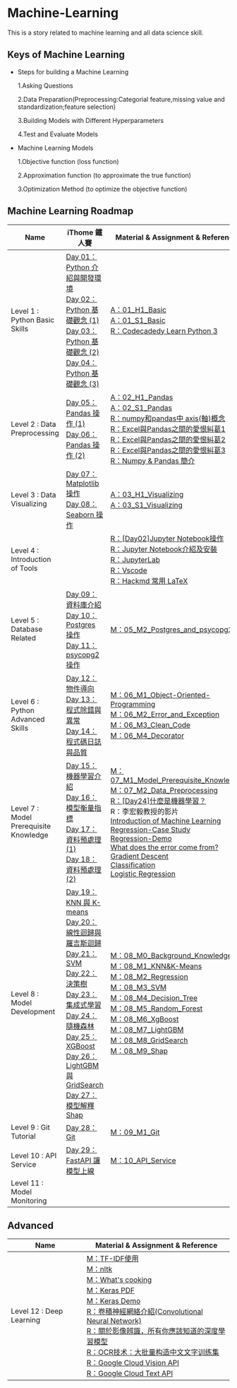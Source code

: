# Machine-Learning

This is a story related to machine learning and all data science skill.

## Keys of Machine Learning

- Steps for building a Machine Learning
  
  1.Asking Questions
  
  2.Data Preparation(Preprocessing:Categorial feature,missing value and standardization;feature selection)
  
  3.Building Models with Different Hyperparameters
  
  4.Test and Evaluate Models
  
- Machine Learning Models

  1.Objective function (loss function)
  
  2.Approximation function (to approximate the true function)
  
  3.Optimization Method (to optimize the objective function)

## Machine Learning Roadmap
| Name | iThome 鐵人賽  | Material & Assignment & Reference |
| -------- | -------- | -------- |
| Level 1 : Python Basic Skills | [Day 01：Python 介紹與開發環境](https://ithelp.ithome.com.tw/articles/10263453) <br> [Day 02：Python 基礎觀念 (1)](https://ithelp.ithome.com.tw/articles/10263455) <br> [Day 03：Python 基礎觀念 (2)](https://ithelp.ithome.com.tw/articles/10263576) <br> [Day 04：Python 基礎觀念 (3)](https://ithelp.ithome.com.tw/articles/10264161)| [A：01_H1_Basic](https://github.com/erik1110/Data-Science/blob/master/01_Python_Basic_Skills/01_H1_Basic.ipynb) <br> [A：01_S1_Basic](https://github.com/erik1110/Data-Science/blob/master/01_Python_Basic_Skills/01_S1_Basic.ipynb) <br> [R：Codecadedy Learn Python 3](https://www.codecademy.com/learn/learn-python-3)|
| Level 2 : Data Preprocessing | [Day 05：Pandas 操作 (1)](https://ithelp.ithome.com.tw/articles/10264165)<br>[Day 06：Pandas 操作 (2)](https://ithelp.ithome.com.tw/articles/10266719) | [A：02_H1_Pandas](https://github.com/erik1110/Data-Science/blob/master/02_Data_Preprocessing/02_H1_Pandas.ipynb) <br> [A：02_S1_Pandas](https://github.com/erik1110/Data-Science/blob/master/02_Data_Preprocessing/02_S1_Pandas.ipynb) <br> [R：numpy和pandas中 axis(軸)概念](http://changtw-blog.logdown.com/posts/895468-python-numpy-axis-concept-organize-notes)<br> [R：Excel與Pandas之間的愛恨糾葛1](http://bluewhale.cc/2017-04-06/use-python-for-data-analysis-like-excel-1.html)<br>[R：Excel與Pandas之間的愛恨糾葛2](http://bluewhale.cc/2017-04-14/use-python-for-data-analysis-like-excel-2.html)<br>[R：Excel與Pandas之間的愛恨糾葛3](http://bluewhale.cc/2017-04-21/use-python-for-data-analysis-like-excel-3.html)<br> [R：Numpy & Pandas 簡介](https://mofanpy.com/tutorials/data-manipulation/np-pd/)|
|Level 3 : Data Visualizing|[Day 07：Matplotlib 操作](https://ithelp.ithome.com.tw/articles/10267217)<br>[Day 08：Seaborn 操作](https://ithelp.ithome.com.tw/articles/10267221) | [A：03_H1_Visualizing](https://github.com/erik1110/Data-Science/blob/master/03_Data_Visualizing/03_H1_Visualizing.ipynb) <br> [A：03_S1_Visualizing](https://github.com/erik1110/Data-Science/blob/master/03_Data_Visualizing/03_S1_Visualizing.ipynb) |
|Level 4 : Introduction of Tools||[R：[Day02]Jupyter Notebook操作](https://ithelp.ithome.com.tw/articles/10192614)<br>[R：Jupyter Notebook介紹及安裝](https://medium.com/python4u/jupyter-notebook%E5%AE%8C%E6%95%B4%E4%BB%8B%E7%B4%B9%E5%8F%8A%E5%AE%89%E8%A3%9D%E8%AA%AA%E6%98%8E-b8fcadba15f)<br>[R：JupyterLab](https://experienceleague.adobe.com/docs/experience-platform/data-science-workspace/jupyterlab/overview.html?lang=zh-Hant)<br>[R：Vscode](https://walker-a.com/archives/6242)<br>[R：Hackmd 常用 LaTeX](https://hackmd.io/@CynthiaChuang/Basic-LaTeX-Commands)|
|Level 5 : Database Related|[Day 09：資料庫介紹](https://ithelp.ithome.com.tw/articles/10267242)<br>[Day 10：Postgres 操作](https://ithelp.ithome.com.tw/articles/10267223)<br>[Day 11：psycopg2 操作](https://ithelp.ithome.com.tw/articles/10268457)|[M：05_M2_Postgres_and_psycopg2](https://github.com/erik1110/Data-Science/blob/master/05_Database_Related/05_M2_Postgres_and_psycopg2.ipynb)|
|Level 6 : Python Advanced Skills| [Day 12：物件導向](https://ithelp.ithome.com.tw/articles/10268459)<br>  [Day 13：程式除錯與異常](https://ithelp.ithome.com.tw/articles/10268460)<br>[Day 14：程式碼日誌與品質](https://ithelp.ithome.com.tw/articles/10268461)| [M：06_M1_Object-Oriented-Programming](https://github.com/erik1110/Data-Science/blob/master/06_Python_Advanced_Skills/06_M1_Object-Oriented-Programming.ipynb)<br>[M：06_M2_Error_and_Exception](https://github.com/erik1110/Data-Science/blob/master/06_Python_Advanced_Skills/06_M2_Error_and_Exception.ipynb)<br>[M：06_M3_Clean_Code](https://github.com/erik1110/Data-Science/blob/master/06_Python_Advanced_Skills/06_M3_Clean_Code.ipynb)<br>[M：06_M4_Decorator](https://github.com/erik1110/Data-Science/blob/master/06_Python_Advanced_Skills/06_M4_Decorator.ipynb)|
|Level 7 : Model Prerequisite Knowledge|[Day 15：機器學習介紹](https://ithelp.ithome.com.tw/articles/10267253)<br>[Day 16：模型衡量指標](https://ithelp.ithome.com.tw/articles/10268946)<br>[Day 17：資料預處理 (1)](https://ithelp.ithome.com.tw/articles/10272960)<br>[Day 18：資料預處理 (2)](https://ithelp.ithome.com.tw/articles/10272964)<br>|[M：07_M1_Model_Prerequisite_Knowledge](https://github.com/erik1110/Data-Science/blob/master/07_Model_Prerequisite_Knowledge/07_M1_Model_Prerequisite_Knowledge.ipynb) <br>[M：07_M2_Data_Preprocessing](https://github.com/erik1110/Data-Science/blob/master/07_Model_Prerequisite_Knowledge/07_M2_Data_Preprocessing.ipynb)<br>  [R：[Day24]什麼是機器學習？](https://ithelp.ithome.com.tw/articles/10196922)<br>R：李宏毅教授的影片<br>[Introduction of Machine Learning](https://www.youtube.com/watch?v=CXgbekl66jc&list=PLJV_el3uVTsPy9oCRY30oBPNLCo89yu49&ab_channel=Hung-yiLee)<br>[Regression-Case Study](https://www.youtube.com/watch?v=fegAeph9UaA&list=PLJV_el3uVTsPy9oCRY30oBPNLCo89yu49&index=3&ab_channel=Hung-yiLee)<br>[Regression-Demo](https://www.youtube.com/watch?v=1UqCjFQiiy0&list=PLJV_el3uVTsPy9oCRY30oBPNLCo89yu49&index=4&ab_channel=Hung-yiLee)<br>[What does the error come from?](https://www.youtube.com/watch?v=D_S6y0Jm6dQ&list=PLJV_el3uVTsPy9oCRY30oBPNLCo89yu49&index=5&ab_channel=Hung-yiLee)<br> [Gradient Descent](https://www.youtube.com/watch?v=yKKNr-QKz2Q&list=PLJV_el3uVTsPy9oCRY30oBPNLCo89yu49&index=6&ab_channel=Hung-yiLee)<br>[Classification](https://www.youtube.com/watch?v=fZAZUYEeIMg&list=PLJV_el3uVTsPy9oCRY30oBPNLCo89yu49&index=9&ab_channel=Hung-yiLee)<br>[Logistic Regression](https://www.youtube.com/watch?v=hSXFuypLukA&list=PLJV_el3uVTsPy9oCRY30oBPNLCo89yu49&index=10&ab_channel=Hung-yiLee)|
|Level 8 : Model Development|[Day 19：KNN 與 K-means](https://ithelp.ithome.com.tw/articles/10272966)<br>[Day 20：線性迴歸與羅吉斯迴歸](https://ithelp.ithome.com.tw/articles/10272968)<br>[Day 21：SVM](https://ithelp.ithome.com.tw/articles/10276068)<br>[Day 22：決策樹](https://ithelp.ithome.com.tw/articles/10276079)<br>[Day 23：集成式學習](https://ithelp.ithome.com.tw/articles/10276102)<br> [Day 24：隨機森林](https://ithelp.ithome.com.tw/articles/10276112)<br>[Day 25：XGBoost](https://ithelp.ithome.com.tw/articles/10276808)<br>[Day 26：LightGBM 與 GridSearch](https://ithelp.ithome.com.tw/articles/10276809)<br>[Day 27：模型解釋 Shap](https://ithelp.ithome.com.tw/articles/10276922)<br>|[M：08_M0_Background_Knowledge](https://github.com/erik1110/Data-Science/blob/master/08_Model_Development/README.md)<br>[M：08_M1_KNN&K-Means](https://github.com/erik1110/Data-Science/blob/master/08_Model_Development/08_M1_KNN%26K-Means.ipynb)<br>[M：08_M2_Regression](https://github.com/erik1110/Data-Science/blob/master/08_Model_Development/08_M2_Regression.ipynb)<br>[M：08_M3_SVM](https://github.com/erik1110/Data-Science/blob/master/08_Model_Development/08_M3_SVM.ipynb)<br>[M：08_M4_Decision_Tree](https://github.com/erik1110/Data-Science/blob/master/08_Model_Development/08_M4_Decision_Tree.ipynb)<br>[M：08_M5_Random_Forest](https://github.com/erik1110/Data-Science/blob/master/08_Model_Development/08_M5_Random_Forest.ipynb)<br>[M：08_M6_XgBoost](https://github.com/erik1110/Data-Science/blob/master/08_Model_Development/08_M6_XgBoost.ipynb)<br>[M：08_M7_LightGBM](https://github.com/erik1110/Data-Science/blob/master/08_Model_Development/08_M7_LightGBM.ipynb)<br>[M：08_M8_GridSearch](https://github.com/erik1110/Data-Science/blob/master/08_Model_Development/08_M8_GridSearch.ipynb)<br>[M：08_M9_Shap](https://github.com/erik1110/Data-Science/blob/master/08_Model_Development/08_M9_Shap.ipynb)|
|Level 9 : Git Tutorial|[Day 28：Git](https://ithelp.ithome.com.tw/articles/10277067)|[M：09_M1_Git](https://github.com/erik1110/Data-Science/tree/master/09_Git_Tutorial) |
|Level 10 : API Service|[Day 29：FastAPI 讓模型上線](https://ithelp.ithome.com.tw/articles/10280096)| [M：10_API_Service](https://github.com/erik1110/Data-Science/tree/master/10_API_Service)|
|Level 11 : Model Monitoring|||

## Advanced
| Name |  Material & Assignment & Reference |
| -------- | -------- |
| Level 12 : Deep Learning|[M：TF-IDF使用](https://github.com/erik1110/Machine-Learning/blob/master/Natural%20Language%20Processing/TF%E2%80%93IDF%20Demo.ipynb)<br>[M：nltk](https://github.com/erik1110/Machine-Learning/blob/master/Natural%20Language%20Processing/%E8%A9%9E%E6%80%A7%E9%82%84%E5%8E%9F%E5%B7%A5%E5%85%B7.ipynb)<br>[M：What's cooking](https://github.com/erik1110/Machine-Learning/blob/master/Natural%20Language%20Processing/What's%20cooking-nltk.ipynb)<br>[M：Keras PDF](https://github.com/erik1110/Machine-Learning/blob/master/Deep%20Learning/Keras/Keras%20%E5%85%A5%E9%96%80.pdf)<br>[M：Keras Demo](https://github.com/erik1110/Machine-Learning/blob/master/Deep%20Learning/Keras/Keras%20v2.ipynb)<br>[R：卷積神經網絡介紹(Convolutional Neural Network)](https://medium.com/@yehjames/%E8%B3%87%E6%96%99%E5%88%86%E6%9E%90-%E6%A9%9F%E5%99%A8%E5%AD%B8%E7%BF%92-%E7%AC%AC5-1%E8%AC%9B-%E5%8D%B7%E7%A9%8D%E7%A5%9E%E7%B6%93%E7%B6%B2%E7%B5%A1%E4%BB%8B%E7%B4%B9-convolutional-neural-network-4f8249d65d4f)<br>[R：關於影像辨識，所有你應該知道的深度學習模型](https://medium.com/@syshen/%E7%89%A9%E9%AB%94%E5%81%B5%E6%B8%AC-object-detection-740096ec4540)<br>[R：OCR技术：大批量构造中文文字训练集](https://blog.csdn.net/meyh0x5vDTk48P2/article/details/79848753)<br>[R：Google Cloud Vision API](https://github.com/enakai00/jupyter_gcp/blob/master/Vision%20API%20Quick%20Tour.ipynb)<br>[R：Google Cloud Text API](https://blog.gtwang.org/programming/automation-of-google-ocr-using-python-tutorial/)|
 
